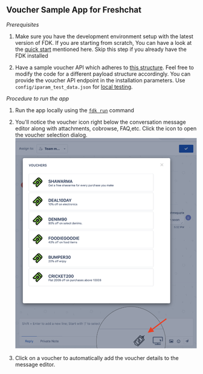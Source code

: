 ## Voucher Sample App for Freshchat

*Prerequisites* 

1. Make sure you have the development environment setup with the latest version of FDK. If you are starting from scratch, You can have a look at the  [quick start](https://developers.freshchat.com/v2/docs/quick-start/) mentioned here. Skip this step if you already have the FDK installed 

2. Have a sample voucher API which adheres to [this structure](https://gist.githubusercontent.com/hemchander23/d762eaa5beab373218bb61ae6294afda/raw/dummyVoucherData.json). Feel free to modify the code for a different payload structure accordingly. You can provide the voucher API endpoint in the installation parameters. Use `config/iparam_test_data.json` for [local testing](https://developers.freshchat.com/v2/docs/quick-start/#test_your_app).

*Procedure to run the app*

1. Run the app locally using the [`fdk run`](https://developers.freshchat.com/v2/docs/freshworks-cli/#run) command

2. You'll notice the voucher icon right below the conversation message editor along with attachments, cobrowse, FAQ,etc.
Click the icon to open the voucher selection dialog.
![Screenshot](app/demo.png)

3. Click on a voucher to automatically add the voucher details to the message editor. 

